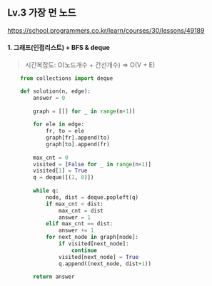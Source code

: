 ## Lv.3 가장 먼 노드

https://school.programmers.co.kr/learn/courses/30/lessons/49189

#### 1. 그래프(인접리스트) + BFS & deque
> 시간복잡도: O(노드개수 + 간선개수) => O(V + E)

```python
    from collections import deque

    def solution(n, edge):
        answer = 0
        
        graph = [[] for _ in range(n+1)]
        
        for ele in edge:
            fr, to = ele
            graph[fr].append(to)
            graph[to].append(fr)
        
        max_cnt = 0
        visited = [False for _ in range(n+1)]
        visited[1] = True
        q = deque([(1, 0)])
        
        while q:
            node, dist = deque.popleft(q)
            if max_cnt < dist:
                max_cnt = dist
                answer = 1
            elif max_cnt == dist:
                answer += 1
            for next_node in graph[node]:
                if visited[next_node]:
                    continue
                visited[next_node] = True
                q.append((next_node, dist+1))
            
        return answer
```